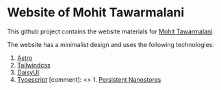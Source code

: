 # Website of Mohit Tawarmalani

This github project contains the website materials for [Mohit Tawarmalani](https://www.mohit.prof). 

The website has a minimalist design and uses the following technologies:

1. [Astro](https://astro.build/) 
1. [Tailwindcss](https://tailwindcss.com/) 
1. [DaisyUI](https://daisyui.com/)
1. [Typescript](https://www.typescriptlang.org/)
[comment]: <> 1. [Persistent Nanostores](https://github.com/nanostores/persistent) 


